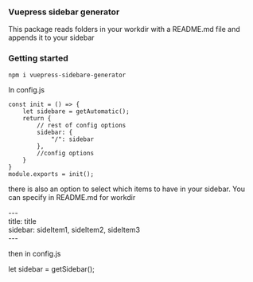 ### Vuepress sidebar generator

This package reads folders in your workdir with a README.md file and appends it to your sidebar

### Getting started

    npm i vuepress-sidebare-generator

In config.js

    const init = () => {
        let sidebare = getAutomatic();
        return {
            // rest of config options
            sidebar: {
                "/": sidebar
            },
            //config options
        }
    }
    module.exports = init();

there is also an option to select which items to have in your sidebar.
You can specify in README.md for workdir

\---\
title: title\
sidebar: sideItem1, sideItem2, sideItem3\
\---

then in config.js
  
 let sidebar = getSidebar();
